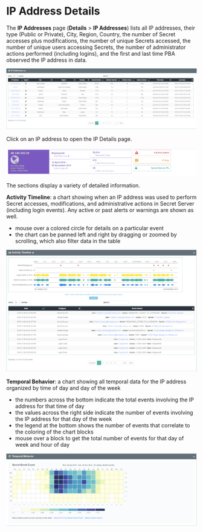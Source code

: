 [title]: # (IP Address Details)
[tags]: # (secret server)
[priority]: # (4130)

# IP Address Details

The **IP Addresses** page (**Details** > **IP Addresses**) lists all IP addresses, their type (Public or Private), City, Region, Country, the number of Secret accesses plus modifications, the number of unique Secrets accessed, the number of unique users accessing Secrets, the number of administrator actions performed (including logins), and the first and last time PBA observed the IP address in data.

![IP Address List](images/37-ip-list.png "IP Address List")

Click on an IP address to open the IP Details page.

![IP Address Statistics](images/38-ip-details-a.png "IP Address Statistics")

The sections display a variety of detailed information.

**Activity Timeline**: a chart showing when an IP address was used to perform Secret accesses, modifications, and administrative actions in Secret Server (including login events).  Any active or past alerts or warnings are shown as well.

* mouse over a colored circle for details on a particular event
* the chart can be panned left and right by dragging or zoomed by scrolling, which also filter data in the table

![Activity Timeline](images/39-ip-details-b.png "Activity Timeline")

**Temporal Behavior**: a chart showing all temporal data for the IP address organized by time of day and day of the week

* the numbers across the bottom indicate the total events involving the IP address for that time of day
* the values across the right side indicate the number of events involving the IP address for that day of the week
* the legend at the bottom shows the number of events that correlate to the coloring of the chart blocks
* mouse over a block to get the total number of events for that day of week and hour of day

![Temporal Behavior](images/40-ip-details-c.png "Temporal Behavior")
